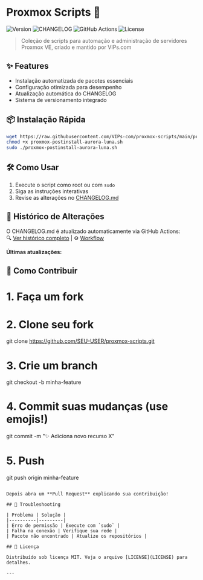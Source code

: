 # Proxmox Scripts 🚀

![Version](https://img.shields.io/github/v/release/VIPs-com/proxmox-scripts?include_prereleases&style=flat-square)
![CHANGELOG](https://img.shields.io/badge/CHANGELOG-auto--updated-brightgreen?style=flat-square)
![GitHub Actions](https://img.shields.io/github/actions/workflow/status/VIPs-com/proxmox-scripts/update-changelog.yml?style=flat-square)
![License](https://img.shields.io/badge/license-MIT-green?style=flat-square)

> Coleção de scripts para automação e administração de servidores Proxmox VE, criado e mantido por VIPs.com

## ✨ Features

- Instalação automatizada de pacotes essenciais
- Configuração otimizada para desempenho
- Atualização automática do CHANGELOG
- Sistema de versionamento integrado

## 📦 Instalação Rápida

```bash
wget https://raw.githubusercontent.com/VIPs-com/proxmox-scripts/main/proxmox-postinstall-aurora-luna.sh
chmod +x proxmox-postinstall-aurora-luna.sh
sudo ./proxmox-postinstall-aurora-luna.sh

```

## 🛠 Como Usar

1. Execute o script como root ou com `sudo`
2. Siga as instruções interativas
3. Revise as alterações no [CHANGELOG.md](CHANGELOG.md)

## 📜 Histórico de Alterações

O CHANGELOG.md é atualizado automaticamente via GitHub Actions:  
🔍 [Ver histórico completo](CHANGELOG.md) | ⚙️ [Workflow](.github/workflows/update-changelog.yml)

**Últimas atualizações:**
<!-- O conteúdo abaixo será preenchido automaticamente -->

## 🤝 Como Contribuir

# 1. Faça um fork
# 2. Clone seu fork
git clone https://github.com/SEU-USER/proxmox-scripts.git

# 3. Crie um branch
git checkout -b minha-feature

# 4. Commit suas mudanças (use emojis!)
git commit -m "✨ Adiciona novo recurso X"

# 5. Push
git push origin minha-feature

```

Depois abra um **Pull Request** explicando sua contribuição!

## 🚨 Troubleshooting

| Problema | Solução |
|----------|---------|
| Erro de permissão | Execute com `sudo` |
| Falha na conexão | Verifique sua rede |
| Pacote não encontrado | Atualize os repositórios |

## 📄 Licença

Distribuído sob licença MIT. Veja o arquivo [LICENSE](LICENSE) para detalhes.

---

